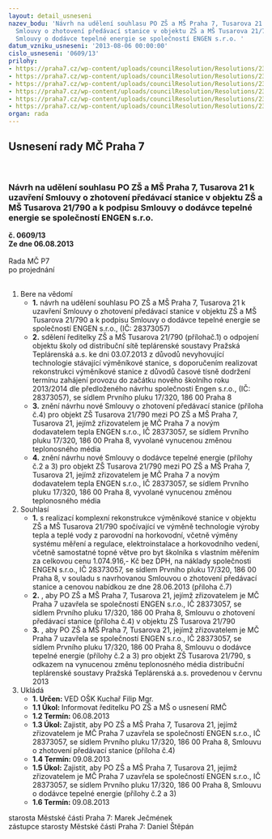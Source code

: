 ```yaml
---
layout: detail_usneseni
nazev_bodu: 'Návrh na udělení souhlasu PO ZŠ a MŠ Praha 7, Tusarova 21 k uzavření
  Smlouvy o zhotovení předávací stanice v objektu ZŠ a MŠ Tusarova 21/790 a  k podpisu
  Smlouvy o dodávce tepelné energie se společností ENGEN s.r.o. '
datum_vzniku_usneseni: '2013-08-06 00:00:00'
cislo_usneseni: '0609/13'
prilohy:
- https://praha7.cz/wp-content/uploads/councilResolution/Resolutions/23772/41-13-p%c5%99.2_n%c3%a1vrh_smlouvy_o_dod%c3%a1vce_tepla_z%c5%a1_tusarova_21.doc
- https://praha7.cz/wp-content/uploads/councilResolution/Resolutions/23772/41-13-p%c5%99.3_p%c5%99%c3%adlohy_n%c3%a1vrhu_sml._o_dod%c3%a1vce_z%c5%a1_tusarova_21.doc
- https://praha7.cz/wp-content/uploads/councilResolution/Resolutions/23772/41-13-p%c5%99.4_n%c3%a1vrh_smlouvy_o_zhotoven%c3%ad_vs_tusarova_21.doc
- https://praha7.cz/wp-content/uploads/councilResolution/Resolutions/23772/41-13-p%c5%99.5_v%c3%bdpis_z_or.pdf
- https://praha7.cz/wp-content/uploads/councilResolution/Resolutions/23772/41-13-p%c5%99.6_v%c3%bdpis_z_katastru.doc
- https://praha7.cz/wp-content/uploads/councilResolution/Resolutions/23772/41-13-p%c5%99.8_usnesen%c3%ad_rm%c4%8d.doc
organ: rada
---
```

<div id="ucUsn_pList" class="usn">
	<span><h2>Usnesení rady MČ Praha 7 </h2>
<br></span><div class="standBody">
<span><h3>Návrh na udělení souhlasu PO ZŠ a MŠ Praha 7, Tusarova 21 k uzavření Smlouvy o zhotovení předávací stanice v objektu ZŠ a MŠ Tusarova 21/790 a  k podpisu Smlouvy o dodávce tepelné energie se společností ENGEN s.r.o. </h3></span><div class="center">
		<strong>č. 0609/13</strong><br>
	</div>
<div class="center">
		<strong>Ze dne 06.08.2013</strong><br><br>
	</div>Rada MČ P7<br> po projednání<br><br><ol>
<li>Bere na vědomí<ul>
<li>
<strong>1.</strong> návrh na udělení souhlasu PO ZŠ a MŠ Praha 7, Tusarova 21 k uzavření Smlouvy o zhotovení předávací stanice v objektu ZŠ a MŠ Tusarova 21/790 a  k podpisu Smlouvy o dodávce tepelné energie se společností ENGEN s.r.o., (IČ: 28373057) </li>
<li>
<strong>2.</strong> sdělení ředitelky ZŠ a MŠ Tusarova 21/790 (přílohač.1) o odpojení objektu školy od distribuční sítě teplárenské soustavy Pražská Teplárenská a.s. ke dni 03.07.2013 z důvodů nevyhovující technologie stávající výměníkové stanice, s doporučením realizovat rekonstrukci výměníkové stanice z důvodů časové tísně dodržení termínu zahájení provozu do začátku nového školního roku 2013/2014 dle předloženého návrhu společnosti Engen s.r.o., (IČ: 28373057), se sídlem Prvního pluku 17/320, 186 00  Praha 8</li>
<li>
<strong>3.</strong> znění návrhu nové Smlouvy o zhotovení předávací stanice (příloha č.4) pro objekt  ZŠ Tusarova 21/790 mezi PO ZŠ a MŠ Praha 7, Tusarova 21, jejímž zřizovatelem je MČ Praha 7 a novým dodavatelem tepla ENGEN s.r.o., IČ 28373057, se sídlem Prvního pluku 17/320, 186 00  Praha 8, vyvolané vynucenou změnou teplonosného média</li>
<li>
<strong>4.</strong> znění návrhu nové Smlouvy o dodávce tepelné energie (přílohy č.2 a 3) pro objekt  ZŠ Tusarova 21/790 mezi PO ZŠ a MŠ Praha 7, Tusarova 21, jejímž zřizovatelem je MČ Praha 7 a novým dodavatelem tepla ENGEN s.r.o., IČ 28373057, se sídlem Prvního pluku 17/320, 186 00  Praha 8, vyvolané vynucenou změnou teplonosného média    </li>
</ul>
</li>
<li>Souhlasí<ul>
<li>
<strong>1.</strong> s realizací komplexní rekonstrukce výměníkové stanice v objektu ZŠ a MŠ Tusarova 21/790 spočívající ve výměně technologie výroby tepla a teplé vody z parovodní na horkovodní, včetně výměny systému měření a regulace, elektroinstalace a horkovodního vedení, včetně samostatné topné větve pro byt školníka s vlastním měřením za celkovou cenu 1.074.916,- Kč bez DPH, na náklady společnosti ENGEN s.r.o., IČ 28373057, se sídlem Prvního pluku 17/320, 186 00  Praha 8, v souladu s navrhovanou Smlouvou o zhotovení předávací stanice a cenovou nabídkou ze dne 28.06.2013 (příloha č.7)</li>
<li>
<strong>2.</strong> , aby PO ZŠ a MŠ Praha 7, Tusarova 21, jejímž zřizovatelem je MČ Praha 7 uzavřela se společností ENGEN s.r.o., IČ 28373057, se sídlem Prvního pluku 17/320, 186 00  Praha 8, Smlouvu o zhotovení předávací stanice (příloha č.4) v objektu ZŠ Tusarova 21/790</li>
<li>
<strong>3.</strong> , aby PO ZŠ a MŠ Praha 7, Tusarova 21, jejímž zřizovatelem je MČ Praha 7 uzavřela se společností ENGEN s.r.o., IČ 28373057, se sídlem Prvního pluku 17/320, 186 00  Praha 8, Smlouvu o dodávce tepelné energie (přílohy č.2 a 3) pro objekt ZŠ Tusarova 21/790, s odkazem na vynucenou změnu teplonosného média distribuční teplárenské soustavy Pražská Teplárenská a.s. provedenou v červnu 2013</li>
</ul>
</li>
<li>Ukládá<ul>
<li>
<strong>1. Určen: </strong>VED OŠK Kuchař Filip Mgr.</li>
<li>
<strong>1.1 Úkol: </strong>Informovat ředitelku PO ZŠ a MŠ o usnesení RMČ</li>
<li>
<strong>1.2 Termín: </strong>06.08.2013</li>
<li>
<strong>1.3 Úkol: </strong>Zajistit, aby PO ZŠ a MŠ Praha 7, Tusarova 21, jejímž zřizovatelem je MČ Praha 7 uzavřela se společností ENGEN s.r.o., IČ 28373057, se sídlem Prvního pluku 17/320, 186 00  Praha 8, Smlouvu o zhotovení předávací stanice (příloha č.4)</li>
<li>
<strong>1.4 Termín: </strong>09.08.2013</li>
<li>
<strong>1.5 Úkol: </strong>Zajistit, aby PO ZŠ a MŠ Praha 7, Tusarova 21, jejímž zřizovatelem je MČ Praha 7 uzavřela se společností ENGEN s.r.o., IČ 28373057, se sídlem Prvního pluku 17/320, 186 00  Praha 8, Smlouvu o dodávce tepelné energie (přílohy č.2 a 3)</li>
<li>
<strong>1.6 Termín: </strong>09.08.2013</li>
</ul>
</li>
</ol>starosta Městské části Praha 7: Marek Ječmének<br>zástupce starosty Městské části Praha 7: Daniel Štěpán 
</div>
</div>